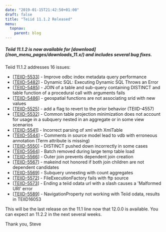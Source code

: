 ```yaml
---
date: "2019-01-15T21:42:50+01:00"
draft: false
title: "Teiid 11.1.2 Released"
menu:
  topnav:
    parent: blog
---
```


##### Teiid 11.1.2 is now available for [download] (/non_menu_pages/downloads_11.x/) and includes several bug fixes.

<!--more-->

Teiid 11.1.2 addresses 16 issues:

<ul>
<li>[<a href='https://issues.jboss.org/browse/TEIID-5533'>TEIID-5533</a>] -         Improve odbc index metadata query performance
</li>
<li>[<a href='https://issues.jboss.org/browse/TEIID-5482'>TEIID-5482</a>] -         Dynamic SQL: Executing Dynamic SQL Throws an Error
</li>
<li>[<a href='https://issues.jboss.org/browse/TEIID-5485'>TEIID-5485</a>] -         JOIN of a table and sub-query containing DISTINCT and table function of a procedural call with arguments fails
</li>
<li>[<a href='https://issues.jboss.org/browse/TEIID-5486'>TEIID-5486</a>] -         geospatial functions are not associating srid with new values
</li>
<li>[<a href='https://issues.jboss.org/browse/TEIID-5525'>TEIID-5525</a>] -         add a flag to revert to the prior behavior (TEIID-4557)
</li>
<li>[<a href='https://issues.jboss.org/browse/TEIID-5532'>TEIID-5532</a>] -         Common table projection minimization does not account for usage in a subquery nested in an aggregate or in some view scenarios
</li>
<li>[<a href='https://issues.jboss.org/browse/TEIID-5541'>TEIID-5541</a>] -         Incorrect parsing of xml with XmlTable
</li>
<li>[<a href='https://issues.jboss.org/browse/TEIID-5544'>TEIID-5544</a>] -         Comments in source model lead to vdb with erroneous annotation (Term attribute is missing)
</li>
<li>[<a href='https://issues.jboss.org/browse/TEIID-5550'>TEIID-5550</a>] -         DISTINCT pushed down incorrectly in some cases
</li>
<li>[<a href='https://issues.jboss.org/browse/TEIID-5564'>TEIID-5564</a>] -         Batch removed during large temp table load
</li>
<li>[<a href='https://issues.jboss.org/browse/TEIID-5566'>TEIID-5566</a>] -         Outer join prevents dependent join creation
</li>
<li>[<a href='https://issues.jboss.org/browse/TEIID-5567'>TEIID-5567</a>] -         makeind not honored if both join children are not dependent candidates
</li>
<li>[<a href='https://issues.jboss.org/browse/TEIID-5569'>TEIID-5569</a>] -         Subquery unnesting with count aggregates
</li>
<li>[<a href='https://issues.jboss.org/browse/TEIID-5572'>TEIID-5572</a>] -         FileExecutionFactory fails with ftp source
</li>
<li>[<a href='https://issues.jboss.org/browse/TEIID-5573'>TEIID-5573</a>] -         Ending a teiid odata url with a slash causes a &#39;Malformed URI&#39; error
</li>
<li>[<a href='https://issues.jboss.org/browse/TEIID-5589'>TEIID-5589</a>] -         NavigationProperty not working with Teiid odata, results in  TEIID16053 
</li>
</ul>

This will be the last release on the 11.1 line now that 12.0.0 is available.  You can expect an 11.2.2 in the next several weeks.

Thank you, Steve 
